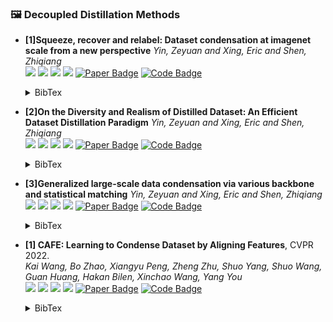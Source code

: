 ### 🖼️ Decoupled Distillation  Methods


- **[1]Squeeze, recover and relabel: Dataset condensation at imagenet scale from a new perspective**
*Yin, Zeyuan and Xing, Eric and Shen, Zhiqiang*  
![](https://img.shields.io/badge/SRe2L-blue) ![](https://img.shields.io/badge/Image_Classification-green) ![](https://img.shields.io/badge/Decoupled_Distillation-red) ![](https://img.shields.io/badge/Dataset_Distillation-orange)
<a href="https://openreview.net/pdf?id=5Fgdk3hZpb"><img src="https://img.shields.io/badge/NeurIPS-Paper-%23D2691E" alt="Paper Badge"></a>
<a href="https://github.com/VILA-Lab/SRe2L"><img src="https://img.shields.io/badge/GitHub-Code-brightgreen?logo=github" alt="Code Badge"></a>


    <details> <summary>BibTex</summary>

    ```bibtex
    @article{yin2024squeeze,
    title={Squeeze, recover and relabel: Dataset condensation at imagenet scale from a new perspective},
    author={Yin, Zeyuan and Xing, Eric and Shen, Zhiqiang},
    journal={Advances in Neural Information Processing Systems},
    volume={36},
    year={2024}
    }
    ```

    </details>

- **[2]On the Diversity and Realism of Distilled Dataset:  An Efficient Dataset Distillation Paradigm**
*Yin, Zeyuan and Xing, Eric and Shen, Zhiqiang*  
![](https://img.shields.io/badge/RDED-blue) ![](https://img.shields.io/badge/Image_Classification-green) ![](https://img.shields.io/badge/Decoupled_Distillation-red) ![](https://img.shields.io/badge/Dataset_Distillation-orange)
<a href="https://openaccess.thecvf.com/content/CVPR2024/html/Sun_On_the_Diversity_and_Realism_of_Distilled_Dataset_An_Efficient_CVPR_2024_paper.html"><img src="https://img.shields.io/badge/CVPR-Paper-%23D2691E"  alt="Paper Badge"></a>
<a href="https://github.com/LINs-lab/RDED"><img src="https://img.shields.io/badge/GitHub-Code-brightgreen?logo=github" alt="Code Badge"></a>


    <details> <summary>BibTex</summary>

    ```bibtex
    @inproceedings{sun2024diversity,
    title={On the diversity and realism of distilled dataset: An efficient dataset distillation paradigm},
    author={Sun, Peng and Shi, Bei and Yu, Daiwei and Lin, Tao},
    booktitle={Proceedings of the IEEE/CVF Conference on Computer Vision and Pattern Recognition},
    pages={9390--9399},
    year={2024}
    }
    ```

    </details>


- **[3]Generalized large-scale data condensation via various backbone and statistical matching**
*Yin, Zeyuan and Xing, Eric and Shen, Zhiqiang*  
![](https://img.shields.io/badge/GVBSM-blue) ![](https://img.shields.io/badge/Image_Classification-green) ![](https://img.shields.io/badge/Decoupled_Distillation-red) ![](https://img.shields.io/badge/Dataset_Distillation-orange)
<a href="https://openaccess.thecvf.com/content/CVPR2024/html/Shao_Generalized_Large-Scale_Data_Condensation_via_Various_Backbone_and_Statistical_Matching_CVPR_2024_paper.html"><img src="https://img.shields.io/badge/CVPR-Paper-%23D2691E"  alt="Paper Badge"></a>
<a href="https://github.com/shaoshitong/G_VBSM_Dataset_Condensation"><img src="https://img.shields.io/badge/GitHub-Code-brightgreen?logo=github" alt="Code Badge"></a>


    <details> <summary>BibTex</summary>

    ```bibtex
    @inproceedings{shao2024generalized,
    title={Generalized large-scale data condensation via various backbone and statistical matching},
    author={Shao, Shitong and Yin, Zeyuan and Zhou, Muxin and Zhang, Xindong and Shen, Zhiqiang},
    booktitle={Proceedings of the IEEE/CVF Conference on Computer Vision and Pattern Recognition},
    pages={16709--16718},
    year={2024}
    }
    ```

    </details>




- **[1] CAFE: Learning to Condense Dataset by Aligning Features**, CVPR 2022.  
*Kai Wang, Bo Zhao, Xiangyu Peng, Zheng Zhu, Shuo Yang, Shuo Wang, Guan Huang, Hakan Bilen, Xinchao Wang, Yang You*  
![](https://img.shields.io/badge/CAFE-blue) ![](https://img.shields.io/badge/Image_Classification-green) ![](https://img.shields.io/badge/Feature_Matching-red) ![](https://img.shields.io/badge/Dataset_Distillation-orange)
<a href="https://openaccess.thecvf.com/content/CVPR2022/papers/Wang_CAFE_Learning_To_Condense_Dataset_by_Aligning_Features_CVPR_2022_paper.pdf"><img src="https://img.shields.io/badge/CVPR-Paper-%23D2691E" alt="Paper Badge"></a>
<a href="https://github.com/kaiwang960112/CAFE"><img src="https://img.shields.io/badge/GitHub-Code-brightgreen?logo=github" alt="Code Badge"></a>
    <details> <summary>BibTex</summary>

    ```bibtex
    @inproceedings{wang2022cafe,
    title={Cafe: Learning to condense dataset by aligning features},
    author={Wang, Kai and Zhao, Bo and Peng, Xiangyu and Zhu, Zheng and Yang, Shuo and Wang, Shuo and Huang, Guan and Bilen, Hakan and Wang, Xinchao and You, Yang},
    booktitle={Proceedings of the IEEE/CVF Conference on Computer Vision and Pattern Recognition},
    year={2022}
    }
    ```

    </details>
